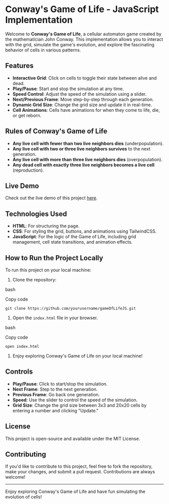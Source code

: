 Conway's Game of Life - JavaScript Implementation
=================================================

Welcome to **Conway's Game of Life**, a cellular automaton game created by the mathematician John Conway. This implementation allows you to interact with the grid, simulate the game's evolution, and explore the fascinating behavior of cells in various patterns.

Features
--------

-   **Interactive Grid**: Click on cells to toggle their state between alive and dead.
-   **Play/Pause**: Start and stop the simulation at any time.
-   **Speed Control**: Adjust the speed of the simulation using a slider.
-   **Next/Previous Frame**: Move step-by-step through each generation.
-   **Dynamic Grid Size**: Change the grid size and update it in real-time.
-   **Cell Animations**: Cells have animations for when they come to life, die, or get reborn.

Rules of Conway's Game of Life
------------------------------

-   **Any live cell with fewer than two live neighbors dies** (underpopulation).
-   **Any live cell with two or three live neighbors survives** to the next generation.
-   **Any live cell with more than three live neighbors dies** (overpopulation).
-   **Any dead cell with exactly three live neighbors becomes a live cell** (reproduction).

Live Demo
---------

Check out the live demo of this project [here](https://anthonydinunzioswe.github.io/gameOfLifeJS).

Technologies Used
-----------------

-   **HTML**: For structuring the page.
-   **CSS**: For styling the grid, buttons, and animations using TailwindCSS.
-   **JavaScript**: For the logic of the Game of Life, including grid management, cell state transitions, and animation effects.

How to Run the Project Locally
------------------------------

To run this project on your local machine:

1.  Clone the repository:

bash

Copy code

`git clone https://github.com/yourusername/gameOfLifeJS.git`

1.  Open the `index.html` file in your browser.

bash

Copy code

`open index.html`

1.  Enjoy exploring Conway's Game of Life on your local machine!

Controls
--------

-   **Play/Pause**: Click to start/stop the simulation.
-   **Next Frame**: Step to the next generation.
-   **Previous Frame**: Go back one generation.
-   **Speed**: Use the slider to control the speed of the simulation.
-   **Grid Size**: Change the grid size between 3x3 and 20x20 cells by entering a number and clicking "Update."

License
-------

This project is open-source and available under the MIT License.

Contributing
------------

If you'd like to contribute to this project, feel free to fork the repository, make your changes, and submit a pull request. Contributions are always welcome!

* * * * *

Enjoy exploring Conway's Game of Life and have fun simulating the evolution of cells!
